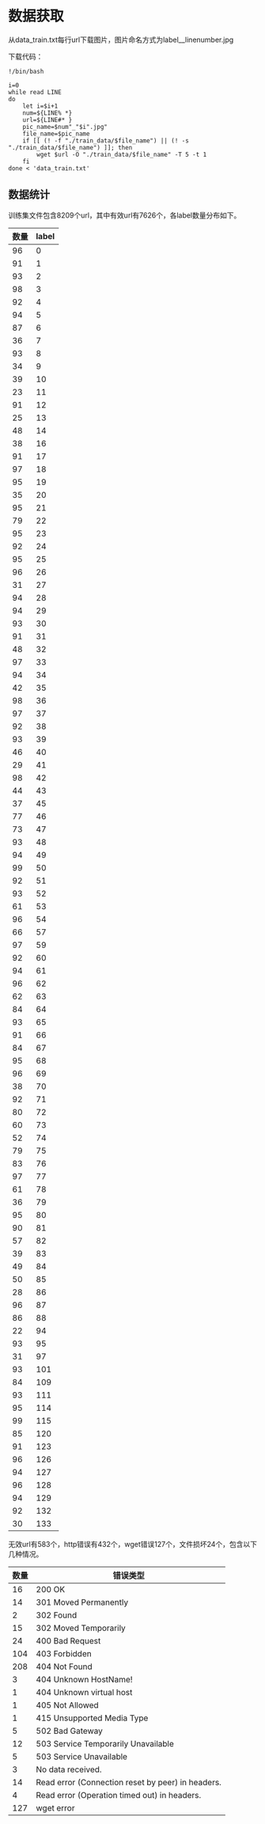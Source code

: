 # 数据获取
从data_train.txt每行url下载图片，图片命名方式为label__linenumber.jpg

下载代码：

	!/bin/bash

	i=0
	while read LINE
	do
	    let i=$i+1
	    num=${LINE% *}
	    url=${LINE#* }
	    pic_name=$num"_"$i".jpg"
	    file_name=$pic_name
	    if [[ (! -f "./train_data/$file_name") || (! -s "./train_data/$file_name") ]]; then
	        wget $url -O "./train_data/$file_name" -T 5 -t 1
	    fi
	done < 'data_train.txt'
## 数据统计
训练集文件包含8209个url，其中有效url有7626个，各label数量分布如下。

|数量|label|
|---|---|
|96|0|
|91|1|
|93|2|
|98|3|
|92|4|
|94|5|
|87|6|
|36|7|
|93|8|
|34|9|
|39|10|
|23|11|
|91|12|
|25|13|
|48|14|
|38|16|
|91|17|
|97|18|
|95|19|
|35|20|
|95|21|
|79|22|
|95|23|
|92|24|
|95|25|
|96|26|
|31|27|
|94|28|
|94|29|
|93|30|
|91|31|
|48|32|
|97|33|
|94|34|
|42|35|
|98|36|
|97|37|
|92|38|
|93|39|
|46|40|
|29|41|
|98|42|
|44|43|
|37|45|
|77|46|
|73|47|
|93|48|
|94|49|
|99|50|
|92|51|
|93|52|
|61|53|
|96|54|
|66|57|
|97|59|
|92|60|
|94|61|
|96|62|
|62|63|
|84|64|
|93|65|
|91|66|
|84|67|
|95|68|
|96|69|
|38|70|
|92|71|
|80|72|
|60|73|
|52|74|
|79|75|
|83|76|
|97|77|
|61|78|
|36|79|
|95|80|
|90|81|
|57|82|
|39|83|
|49|84|
|50|85|
|28|86|
|96|87|
|86|88|
|22|94|
|93|95|
|31|97|
|93|101|
|84|109|
|93|111|
|95|114|
|99|115|
|85|120|
|91|123|
|96|126|
|94|127|
|96|128|
|94|129|
|92|132|
|30|133|

无效url有583个，http错误有432个，wget错误127个，文件损坏24个，包含以下几种情况。

|数量|错误类型|
|---|---|
|16|200 OK|
|14|301 Moved Permanently|
|2|302 Found|
|15|302 Moved Temporarily|
|24|400 Bad Request|
|104|403 Forbidden|
|208|404 Not Found|
|3|404 Unknown HostName!|
|1|404 Unknown virtual host|
|1|405 Not Allowed|
|1|415 Unsupported Media Type|
|5|502 Bad Gateway|
|12|503 Service Temporarily Unavailable|
|5|503 Service Unavailable|
|3|No data received.|
|14|Read error (Connection reset by peer) in headers.|
|4|Read error (Operation timed out) in headers.|
|127|wget error|